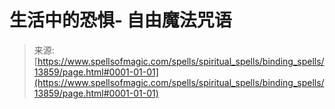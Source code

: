 <!--yml

分类: 未分类

日期: 2024-06-12 18:52:30

-->

# 生活中的恐惧- 自由魔法咒语

> 来源: [https://www.spellsofmagic.com/spells/spiritual_spells/binding_spells/13859/page.html#0001-01-01](https://www.spellsofmagic.com/spells/spiritual_spells/binding_spells/13859/page.html#0001-01-01)

